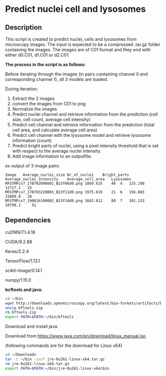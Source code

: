 # Predict nuclei cell and lysosomes

## Description

This script is created to predict nuclei, cells and lysosomes from microscopy images. The input is expected to be a compressed .tar.gz folder containing the images.
The images are of C01 format and they end with either d0.C01, d1.C01 or d2.C01.

**The process in the script is as follows:**

Before iterating through the images (in pairs containing channel 0 and corresponding channel 1), all 3 models are loaded.

During iteration:
1. Extract the 2 images
2. convert the images from C01 to png
3. Normalize the images
4. Predict nuclei channel and retrieve information from the prediction (cell size, cell count, average cell intensity)
5. Predict cell channel and retrieve information from the prediction (total cell area, and calculate average cell area)
6. Predict cell channel with the lysosome model and retrieve lysosome information (count)
7. Predict bright parts of nuclei, using a pixel intensity threshold that is set with respect to the average nuclei intensity.
8. Add image information to an outputfile.

ex output of 3 image pairs:
```
Image	Average_nuclei_size	Nr_of_nuclei	Bright_parts	Average_nuclei_intensity	Average_cell_area	Lysosomes
MFGTMPcx7_170702090001_B23f06d0.png	1869.625	40	4	125.190	12727.1   15
MFGTMPcx7_170703220001_B23f11d0.png	1975.619	21	6	156.683	15889.8	  18
MFGTMPcx7_190816100002_B23f14d0.png	1683.812	80	7	101.153	10798.1 	51

```


## Dependencies


cuDNN/7.1.4.18

CUDA/9.2.88

Keras/2.2.4

TensorFlow/1.13.1

scikit-image/0.14.1

numpy/1.15.0



**bcftools and java:**

```bash
cd ~/bin
wget http://downloads.openmicroscopy.org/latest/bio-formats/artifacts/bftools.zip
unzip bftools.zip
rm bftools.zip
export PATH=$PATH:~/bin/bftools
```
Download and install java:

Download from https://www.java.com/en/download/linux_manual.jsp

(following commands are for the download for Linux x64)

```bash
cd ~/Downloads
tar -C ~/bin -zxvf jre-8u261-linux-x64.tar.gz
rm jre-8u261-linux-x64.tar.gz 
export PATH=$PATH:~/bin/jre-8u261-linux-x64/bin
```

